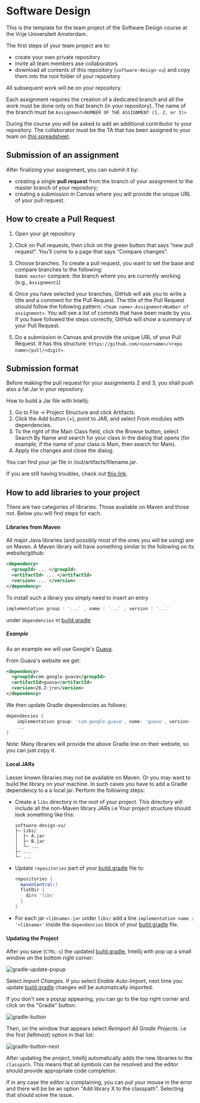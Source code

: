 # Software Design 
This is the template for the team project of the Software Design course at the Vrije Universiteit Amsterdam. 

The first steps of your team project are to:
- create your own private repository
- invite all team members ase collaborators
- download all contents of this repository (`software-design-vu`) and copy them into the root folder of your repository

All subsequent work will be on your repository.

Each assignment requires the creation of a dedicated branch and all the work must be done only on that branch (in your repository). The name of the branch must be `Assignment<NUMBER OF THE ASSIGNMENT (1, 2, or 3)>`

During the course you will be asked to add an additional contributor to your repository. The collaborator must be the TA that has been assigned to your team on [this spreadsheet](http://shorturl.at/fjtyQ).

## **Submission of an assignment**  

After finalizing your assignment, you can submit it by:
- creating a single **pull request** from the branch of your assignment to the master branch of your repository;
- creating a submission in Canvas where you will provide the unique URL of your pull request.

## **How to create a Pull Request**

1. Open your git repository

2. Click on Pull requests, then click on the green button that says “new pull request”.
You’ll come to a page that says “Compare changes”.

3. Choose branches.
To create a pull request, you want to set the base and compare branches to the following:  
base: `master` 
compare: the branch where you are currently working (e.g., `Assignment1`)  

4. Once you have selected your branches, GitHub will ask you to write a title and a comment for the Pull Request. The title of the Pull Request should follow the following pattern: `<Team name>-Assignment<Number of assignment>`. You will see a list of commits that have been made by you. If you have followed the steps correctly, GitHub will show a summary of your Pull Request.

5. Do a submission in Canvas and provide the unique URL of your Pull Request. It has this structure: `https://github.com/<username>/<repo name>/pull/<digit>`. 

## **Submission format**

Before making the pull request for your assignments 2 and 3, you shall push also a fat Jar in your repository.

How to build a Jar file with Intellij:
1. Go to File -> Project Structure and click Artifacts. 
2. Click the Add button (+), point to JAR, and select From modules with dependencies.
3. To the right of the Main Class field, click the Browse button, select Search By Name and search for your class in the dialog that opens (for example, if the name of your class is Main, then search for Main).
4. Apply the changes and close the dialog.

You can find your jar file in /out/artifacts/filename.jar.

If you are still having troubles, check out [this link](https://www.jetbrains.com/help/idea/packaging-a-module-into-a-jar-file.html).


## **How to add libraries to your project**

There are two categories of libraries. Those available on Maven and those not. Below you will find steps for each.

#### Libraries from Maven

All major Java libraries (and possibly most of the ones you will be using) are on Maven. A Maven library will have something similar to
the following on its website/github:

```xml
<dependency>
  <groupId> ... </groupId>
  <artifactId> ... </artifactId>
  <version> ... </version>
</dependency>
```

To install such a library you simply need to insert an entry 

```groovy
implementation group : '...' , name : '...' , version : '...'
```

under `dependencies` in [build.gradle](build.gradle)

##### Example

As an example we will use Google's [Guava](https://github.com/google/guava). 

From Guava's website we get:

```xml
<dependency>
  <groupId>com.google.guava</groupId>
  <artifactId>guava</artifactId>
  <version>28.2-jre</version>
</dependency>
```

We then update Gradle dependencies as follows:

```groovy
dependencies {
    implementation group: 'com.google.guava', name: 'guava', version: '28.2-jre'
    ...
}
```

*Note*: Many libraries will provide the above Gradle line on their website, so you can just copy it.

#### Local JARs

Lesser known libraries may not be available on Maven. Or you may want to build the library on your machine.
In such cases you have to add a Gradle dependency to a a local jar. Perform the following steps:

- Create a `libs` directory in the root of your project. This directory will include all the non-Maven library JARs
  i.e Your project structure should look something like this:
  ```
  software-design-vu/
  ├─ libs/
  │  ├─ A.jar
  │  ├─ B.jar
  │  └─ ...
  ├─ ...
  └─ ...
  ```
- Update `repositories` part of your [build.gradle](build.gradle) file to:
  ```groovy
  repositories {
    mavenCentral()
    flatDir {
      dirs 'libs'
    }
  }
  ```
- For each jar `<libname>.jar` under `libs/` add a line `implementation name : '<libname>'` inside the `dependencies` block of your [build.gradle](build.gradle) file.

#### Updating the Project

After you save (`CTRL-s`) the updated [build.gradle](build.gradle), Intellij with pop up a small window on the bottom right corner:

![gradle-update-popup](https://i.gyazo.com/a977980c32f6e0051a02c66942f9ac51.png)

Select *Import Changes*. If you select *Enable Auto-Import*, next time you update [build.gradle](build.gradle) changes will be automatically imported.

If you don't see a popup appearing, you can go to the top right corner and click on the "Gradle" button:

![gradle-button](https://i.gyazo.com/1a36cf9fbfdd9d38a2bb030c9ab18602.png)

Then, on the window that appears select *Reimport All Gradle Projects*. i.e the first (leftmost) option in that list:

![gradle-button-next](https://i.gyazo.com/2e9147e9b4c97a2e200229da9f8cc782.png)

After updating the project, Intellij automatically adds the new libraries to the `classpath`. This means that all symbols can be
resolved and the editor should provide appropriate code completion. 

If in any case the editor is complaining, you can put your mouse in the error and there will be be an option "Add library X to the classpath". 
Selecting that should solve the issue.
